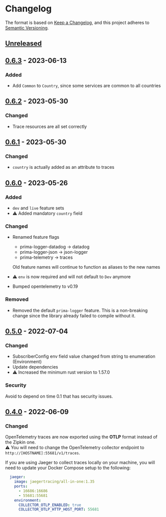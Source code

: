 # Changelog

The format is based on [Keep a Changelog](https://keepachangelog.com/en/1.0.0/),
and this project adheres to [Semantic Versioning](https://semver.org/spec/v2.0.0.html).

## [Unreleased]

## [0.6.3] - 2023-06-13

### Added

- Add `Common` to `Country`, since some services are common to all countries

## [0.6.2] - 2023-05-30

### Changed

- Trace resources are all set correctly

## [0.6.1] - 2023-05-30

### Changed

- `country` is actually added as an attribute to traces

## [0.6.0] - 2023-05-26

### Added

- `dev` and `live` feature sets
- ⚠️️ Added mandatory `country` field

### Changed

- Renamed feature flags
  - prima-logger-datadog -> datadog
  - prima-logger-json -> json-logger
  - prima-telemetry -> traces

  Old feature names will continue to function as aliases to the new names

- ⚠️️ `env` is now required and will not default to `Dev` anymore
- Bumped opentelemetry to v0.19

### Removed

- Removed the default `prima-logger` feature. This is a non-breaking change since the library already failed to compile without it.

## [0.5.0] - 2022-07-04

### Changed

- SubscriberConfig env field value changed from string to enumeration (Environment)
- Update dependencies  
- ⚠️ Increased the minimum rust version to 1.57.0

### Security

Avoid to depend on time 0.1 that has security issues.

## [0.4.0] - 2022-06-09

### Changed

OpenTelemetry traces are now exported using the **OTLP** format instead of the Zipkin one.  
⚠️ You will need to change the OpenTelemetry collector endpoint to `http://[HOSTNAME]:55681/v1/traces`.

If you are using Jaeger to collect traces locally on your machine, you will need to update your Docker Compose setup to the following:

```yaml
  jaeger:
    image: jaegertracing/all-in-one:1.35
    ports:
      - 16686:16686
      - 55681:55681
    environment:
      COLLECTOR_OTLP_ENABLED: true
      COLLECTOR_OTLP_HTTP_HOST_PORT: 55681
```

[Unreleased]: https://github.com/primait/prima_tracing.rs/compare/0.6.3...HEAD
[0.6.3]: https://github.com/primait/prima_tracing.rs/releases/tag/0.6.3
[0.6.2]: https://github.com/primait/prima_tracing.rs/compare/0.6.1...0.6.2
[0.6.1]: https://github.com/primait/prima_tracing.rs/compare/0.6.0...0.6.1
[0.6.0]: https://github.com/primait/prima_tracing.rs/compare/0.5.0...0.6.0
[0.5.0]: https://github.com/primait/prima_tracing.rs/compare/0.4.0...0.5.0
[0.4.0]: https://github.com/primait/prima_tracing.rs/compare/0.3.1...0.4.0
